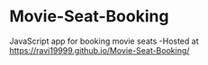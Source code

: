 # Movie-Seat-Booking
JavaScript app for booking movie seats
-Hosted at https://ravi19999.github.io/Movie-Seat-Booking/
